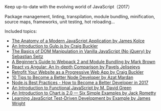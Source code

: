 Keep up-to-date with the evolving world of JavaScript（2017）

Package management, linting, transpilation, module bundling, minification, source maps, frameworks, unit testing, hot reloading…

Included topics:

- [The Anatomy of a Modern JavaScript Application by James Kolce](https://www.sitepoint.com/anatomy-of-a-modern-javascript-application/)
- [An Introduction to Gulp.js by Craig Buckler](https://www.sitepoint.com/introduction-gulp-js/)
- [The Basics of DOM Manipulation in Vanilla JavaScript (No jQuery) by Sebastian Seitz](https://www.sitepoint.com/dom-manipulation-vanilla-javascript-no-jquery/)
- [A Beginner’s Guide to Webpack 2 and Module Bundling by Mark Brown](https://www.sitepoint.com/beginners-guide-to-webpack-2-and-module-bundling/)
- [React vs Angular: An In-depth Comparison by Pavels Jelisejevs](https://www.sitepoint.com/react-vs-angular/)
- [Retrofit Your Website as a Progressive Web App by Craig Buckler](https://www.sitepoint.com/retrofit-your-website-as-a-progressive-web-app/)
- [10 Tips to Become a Better Node Developer by Azat Mardan](https://www.sitepoint.com/10-tips-to-become-a-better-node-developer/)
- [Node.js Best Practices - How to Become a Better Developer in 2017](https://blog.risingstack.com/node-js-best-practices-2017/)
- [An Introduction to Functional JavaScript by M. David Green](https://www.sitepoint.com/introduction-functional-javascript/)
- [An Introduction to Chart.js 2.0 — Six Simple Examples by Jack Rometty](https://www.sitepoint.com/introduction-chart-js-2-0-six-examples/)
- [Learning JavaScript Test-Driven Development by Example by James Wright](https://www.sitepoint.com/learning-javascript-test-driven-development-by-example/)

